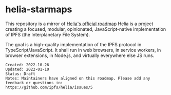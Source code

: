 # helia-starmaps

This repository is a mirror of [Helia's official roadmap](https://github.com/ipfs/helia/blob/main/ROADMAP.md#%EF%B8%8F-milestones)
Helia is a project creating a focused, modular, opinionated, JavaScript-native implementation of IPFS (the Interplanetary File System).

The goal is a high-quality implementation of the IPFS protocol in TypeScript/JavaScript. It shall run in web browsers, in service workers, in browser extensions, in Node.js, and virtually everywhere else JS runs.

```
Created: 2022-10-26
Updated: 2022-01-10
Status: Draft
Notes: Maintainers have aligned on this roadmap. Please add any feedback or questions in:
https://github.com/ipfs/helia/issues/5
```
